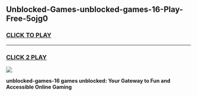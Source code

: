 
## Unblocked-Games-unblocked-games-16-Play-Free-5ojg0
<h3>
<a href="https://premium76.site?title=unblocked-games-16&ref=09A">CLICK TO PLAY</a></h3>
<hr>

<h3>
<a href="https://premium76.site?title=unblocked-games-16&ref=09A">CLICK 2 PLAY</a>
  
</h3>

<a href="https://premium76.site?title=unblocked-games-16&ref=09A"><img src="https://clearcache.store/games.png"></a>


**unblocked-games-16 games unblocked: Your Gateway to Fun and Accessible Online Gaming**
